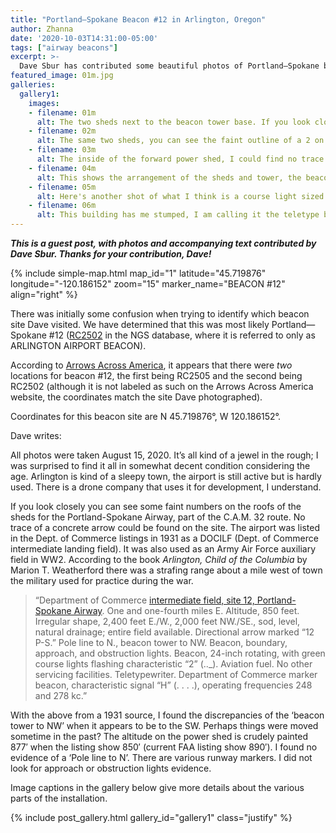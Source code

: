 ```yaml
---
title: "Portland—Spokane Beacon #12 in Arlington, Oregon"
author: Zhanna
date: '2020-10-03T14:31:00-05:00'
tags: ["airway beacons"]
excerpt: >-
  Dave Sbur has contributed some beautiful photos of Portland—Spokane beacon #12 from his visit to the site. 
featured_image: 01m.jpg
galleries:
  gallery1:
    images:    
    - filename: 01m
      alt: The two sheds next to the beacon tower base. If you look closely you can see the letters PS on the forward building for Portland-Spokane.
    - filename: 02m
      alt: The same two sheds, you can see the faint outline of a 2 on the left one, from the number 12, Portland-Spokane 12
    - filename: 03m
      alt: The inside of the forward power shed, I could find no trace of the generator footings but the black power distribution box is still original and on the wall. Perhaps they got power from the local town of Arlington, which had a power generator at the time in the 1930s.
    - filename: 04m
      alt: This shows the arrangement of the sheds and tower, the beacon(s) on top do not appear to be the original 24-inch units but perhaps they are the smaller course lights? I wasn't inclined to climb up and measure them! The smaller building to the right perhaps is the old teletype building, it is in very good shape.
    - filename: 05m
      alt: Here's another shot of what I think is a course light sized beacon. I can't discern any color to it. There are 2 up there facing east-west.
    - filename: 06m
      alt: This building has me stumped, I am calling it the teletype building for now but I don't know for sure. It may have been an addition during the Army Air Force days or prior to that for the CAM 32 mail days.
---
```


_**This is a guest post, with photos and accompanying text contributed by Dave Sbur. Thanks for your contribution, Dave!**_

{% include simple-map.html map_id="1" latitude="45.719876" longitude="-120.186152" zoom="15" marker_name="BEACON #12" align="right" %}

There was initially some confusion when trying to identify which beacon site Dave visited. We have determined that this was most likely Portland—Spokane #12 ([RC2502](https://www.ngs.noaa.gov/cgi-bin/ds_mark.prl?PidBox=RC2502) in the NGS database, where it is referred to only as ARLINGTON AIRPORT BEACON).

According to [Arrows Across America](https://www.dreamsmithphotos.com/arrow/airmail_routes/route_31_34/32/cam_32_p_s.html#arlington), it appears that there were _two_ locations for beacon #12, the first being RC2505 and the second being RC2502 (although it is not labeled as such on the Arrows Across America website, the coordinates match the site Dave photographed).

Coordinates for this beacon site are N 45.719876°, W 120.186152°.

Dave writes:

All photos were taken August 15, 2020. It’s all kind of a jewel in the rough; I was surprised to find it all in somewhat decent condition considering the age. Arlington is kind of a sleepy town, the airport is still active but is hardly used. There is a drone company that uses it for development, I understand.

If you look closely you can see some faint numbers on the roofs of the sheds for the Portland-Spokane Airway, part of the C.A.M. 32 route. No trace of a concrete arrow could be found on the site. The airport was listed in the Dept. of Commerce listings in 1931 as a DOCILF (Dept. of Commerce intermediate landing field). It was also used as an Army Air Force auxiliary field in WW2. According to the book _Arlington, Child of the Columbia_ by Marion T. Weatherford there was a strafing range about a mile west of town the military used for practice during the war.

>    “Department of Commerce [intermediate field, site 12, Portland-Spokane Airway](https://www.dreamsmithphotos.com/arrow/airmail_routes/route_31_34/32/cam_32_p_s.html#arlington). One and one-fourth miles E. Altitude, 850 feet. Irregular shape, 2,400 feet E./W., 2,000 feet NW./SE., sod, level, natural drainage; entire field available. Directional arrow marked “12 P-S.” Pole line to N., beacon tower to NW. Beacon, boundary, approach, and obstruction lights. Beacon, 24-inch rotating, with green course lights flashing characteristic “2” (.._). Aviation fuel. No other servicing facilities. Teletypewriter. Department of Commerce marker beacon, characteristic signal “H” (. . . .), operating frequencies 248 and 278 kc.”

With the above from a 1931 source, I found the discrepancies of the ‘beacon tower to NW’ when it appears to be to the SW. Perhaps things were moved sometime in the past? The altitude on the power shed is crudely painted 877′ when the listing show 850′ (current FAA listing show 890′). I found no evidence of a ‘Pole line to N’. There are various runway markers. I did not look for approach or obstruction lights evidence.

Image captions in the gallery below give more details about the various parts of the installation.

{% include post_gallery.html gallery_id="gallery1" class="justify" %}